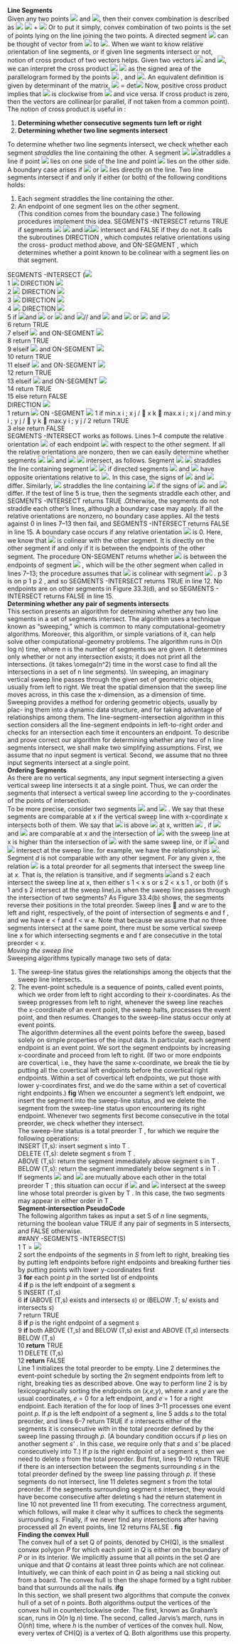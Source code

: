  **Line Segments**   
Given any two points <img src="https://render.githubusercontent.com/render/math?math=p_ {1}"> and <img src="https://render.githubusercontent.com/render/math?math=p_ {2}">, then their convex combination is described as <img src="https://render.githubusercontent.com/render/math?math=\alpha"> <img src="https://render.githubusercontent.com/render/math?math=p_ {1}"> + <img src="https://render.githubusercontent.com/render/math?math=(1 - \alpha)p_{2}">
 Or to put it simply, convex combination of two points is the set of points lying on the line joining the two points. A directed segment <img src="https://render.githubusercontent.com/render/math?math=\vec{p_ {1}p_ {2}}"> can be thought of vector from <img src="https://render.githubusercontent.com/render/math?math=p_ {1}"> to <img src="https://render.githubusercontent.com/render/math?math=p_{2}">. When we want to know relative orientation of line segments, or if given line segments intersect or not, notion of cross product of two vectors helps. 
 Given two vectors <img src="https://render.githubusercontent.com/render/math?math=p_ {1}"> and <img src="https://render.githubusercontent.com/render/math?math=p_ {2}">, we can interpret the cross product <img src="https://render.githubusercontent.com/render/math?math=p_ {1}">  <img src="https://render.githubusercontent.com/render/math?math=p_ {2}"> as the signed area of the parallelogram formed by the points <img src="https://render.githubusercontent.com/render/math?math= (0,0), p_{1}, p_{2}"> , and  <img src="https://render.githubusercontent.com/render/math?math=p_{1}+p_{2} = (x_{1} + x_{2}, y_{1}+ y_{2})">. An equivalent definition is given by determinant of the matrix,
 <img src="https://render.githubusercontent.com/render/math?math=p_{1} x p_{2}"> = det<img src="https://render.githubusercontent.com/render/math?math=x_{1}y_{2} - x_{2}y_{1}">
Now, positive cross product implies that  <img src="https://render.githubusercontent.com/render/math?math=p_{1}"> is clockwise from  <img src="https://render.githubusercontent.com/render/math?math=p_{2}"> and vice versa. If cross product is zero, then the vectors are collinear(or parallel, if not taken from a common point). The notion of cross product is useful in :
 1. **Determining whether consecutive segments turn left or right**  
 2. **Determining whether two line segments intersect**   
 
 To determine whether two line segments intersect, we check whether each segment *straddles* the line containing the other. A segment <img src="https://render.githubusercontent.com/render/math?math=p_{1}"> <img src="https://render.githubusercontent.com/render/math?math=p_{2}">straddles a line if point <img src="https://render.githubusercontent.com/render/math?math=p_{1}"> lies on one side of the line and point <img src="https://render.githubusercontent.com/render/math?math=p_{2}"> lies on the other side. A boundary case arises if <img src="https://render.githubusercontent.com/render/math?math=p_{1}"> or <img src="https://render.githubusercontent.com/render/math?math=p_{2}"> lies directly on the line. Two line segments intersect if and only if either (or both) of the following conditions holds:  
 1. Each segment straddles the line containing the other.  
 2. An endpoint of one segment lies on the other segment.    
(This condition comes from the boundary case.)
The following procedures implement this idea. SEGMENTS -INTERSECT returns TRUE if segments <img src="https://render.githubusercontent.com/render/math?math=p_ {1}"> <img src="https://render.githubusercontent.com/render/math?math=p_ {2}"> and <img src="https://render.githubusercontent.com/render/math?math=p_ {3}"><img src="https://render.githubusercontent.com/render/math?math=p_{4}"> intersect and FALSE if they do not. It calls the subroutines DIRECTION , which computes relative orientations using the cross- product method above, and ON-SEGMENT , which determines whether a point known to be colinear with a segment lies on that segment.
  
SEGMENTS -INTERSECT (<img src="https://render.githubusercontent.com/render/math?math=(p_ {1},p_{2},p_ {3},p_ {4})">    
1  <img src="https://render.githubusercontent.com/render/math?math=d_ {1}"> DIRECTION <img src="https://render.githubusercontent.com/render/math?math=(p_{3},p_{4},p_{1})">   
2  <img src="https://render.githubusercontent.com/render/math?math=d_ {2}"> DIRECTION <img src="https://render.githubusercontent.com/render/math?math = (p_ {3},p_ {4},p_{1})">  
3  <img src="https://render.githubusercontent.com/render/math?math=d_ {1}"> DIRECTION <img src="https://render.githubusercontent.com/render/math?math = (p_{3},p_{4},p_{1})">  
4  <img src="https://render.githubusercontent.com/render/math?math=d_ {1}"> DIRECTION <img src="https://render.githubusercontent.com/render/math?math = (p_{3},p_{4},p_{1})">  
5 if <img src="https://render.githubusercontent.com/render/math?math=d_ {1} > 0">and <img src="https://render.githubusercontent.com/render/math?math=d_ {2} < 0"> or <img src="https://render.githubusercontent.com/render/math?math=d_ {1} < 0">  and <img src="https://render.githubusercontent.com/render/math?math=d_ {2} > 0">// and
<img src="https://render.githubusercontent.com/render/math?math=d_ {3} > 0"> and <img src="https://render.githubusercontent.com/render/math?math=d_ {4} < 0"> or <img src="https://render.githubusercontent.com/render/math?math=d_ {3} < 0"> and <img src="https://render.githubusercontent.com/render/math?math=d_ {4} > 0">  
6 return TRUE  
7 elseif <img src="https://render.githubusercontent.com/render/math?math=d_ {1} == 0"> and ON-SEGMENT <img src="https://render.githubusercontent.com/render/math?math=p_ {3},p_{4},p _{1}">   
8 return TRUE  
9 elseif <img src="https://render.githubusercontent.com/render/math?math=d_ {2} == 0"> and ON-SEGMENT <img src="https://render.githubusercontent.com/render/math?math=p_ {3},p_{4},p _{2}">   
10 return TRUE  
11 elseif <img src="https://render.githubusercontent.com/render/math?math=d_ {3} == 0"> and ON-SEGMENT <img src="https://render.githubusercontent.com/render/math?math=p_ {1},p_{2},p _{3}">  
12 return TRUE  
13 elseif <img src="https://render.githubusercontent.com/render/math?math=d_ {4} == 0"> and ON-SEGMENT <img src="https://render.githubusercontent.com/render/math?math=p_ {1},p_{2},p _{4}">  
14 return TRUE  
15 else return FALSE  
DIRECTION <img src="https://render.githubusercontent.com/render/math?math=p_ {i},p_{j},p _{k}">  
1 return <img src="https://render.githubusercontent.com/render/math?math= p_ {k} - p _ {i} / .p_ {j} - p_{i} ">
ON -SEGMENT <img src="https://render.githubusercontent.com/render/math?math=p_ {i},p_{j},p _{k}">
1 if min.x i ; x j /  x k  max.x i ; x j / and min.y i ; y j /  y k  max.y i ; y j /
2 return TRUE  
3 else return FALSE  
SEGMENTS -INTERSECT works as follows. Lines 1–4 compute the relative orientation <img src="https://render.githubusercontent.com/render/math?math=d_{i}"> of each endpoint <img src="https://render.githubusercontent.com/render/math?math=p_{i}"> with respect to the other segment. If all the relative orientations are nonzero, then we can easily determine whether segments <img src="https://render.githubusercontent.com/render/math?math=p_{1}"> <img src="https://render.githubusercontent.com/render/math?math=p_{2}"> and <img src="https://render.githubusercontent.com/render/math?math=p_{3}"> <img src="https://render.githubusercontent.com/render/math?math=p_{4}"> intersect, as follows. Segment <img src="https://render.githubusercontent.com/render/math?math=p_{1}"> <img src="https://render.githubusercontent.com/render/math?math=p_{2}"> straddles the line containing segment <img src="https://render.githubusercontent.com/render/math?math=p_{3}"> <img src="https://render.githubusercontent.com/render/math?math=p_{4}"> if directed segments <img src="https://render.githubusercontent.com/render/math?math=p_{3}p_{1}"> and <img src="https://render.githubusercontent.com/render/math?math=p_{3}p_{2}"> have opposite orientations relative to <img src="https://render.githubusercontent.com/render/math?math=p_{3}p_{4}">. In this case, the signs of <img src="https://render.githubusercontent.com/render/math?math=d_{1}"> and <img src="https://render.githubusercontent.com/render/math?math=d_{2}"> differ. Similarly, <img src="https://render.githubusercontent.com/render/math?math=p_{3}p_{4}"> straddles the line containing <img src="https://render.githubusercontent.com/render/math?math=p_{1}p_{2}"> if the signs of <img src="https://render.githubusercontent.com/render/math?math=d_{3}"> and <img src="https://render.githubusercontent.com/render/math?math=d_{4}"> differ. If the test of line 5 is true, then the segments straddle each other, and SEGMENTS -INTERSECT returns TRUE .Otherwise, the segments do not straddle each other’s lines, although a boundary case may apply. If all the relative orientations are nonzero, no boundary case applies. All the tests against 0 in lines 7–13 then fail, and SEGMENTS -INTERSECT returns FALSE in line 15. A boundary case occurs if any relative orientation <img src="https://render.githubusercontent.com/render/math?math=d_{k}"> is 0. Here, we know that <img src="https://render.githubusercontent.com/render/math?math=p_{k}"> is colinear with the other segment. It is directly on the other segment if and only if it is between the endpoints of the other segment. The procedure ON-SEGMENT returns whether <img src="https://render.githubusercontent.com/render/math?math=p_{k}"> is between the endpoints of segment <img src="https://render.githubusercontent.com/render/math?math=p_{i}p_{j}"> , which will be the other segment when called in lines 7–13; the procedure assumes that <img src="https://render.githubusercontent.com/render/math?math=p_{k}"> is colinear with segment <img src="https://render.githubusercontent.com/render/math?math=p_{i}p_{j}"> . p 3 is on p 1 p 2 , and so SEGMENTS -INTERSECT returns TRUE in line 12. No endpoints are on other segments in Figure 33.3(d), and so SEGMENTS - INTERSECT returns FALSE in line 15.    
**Determining whether any pair of segments intersects**  
This section presents an algorithm for determining whether any two line segments in a set of segments intersect. The algorithm uses a technique known as “sweeping,” which is common to many computational-geometry algorithms. Moreover, this algorithm, or simple variations of it, can help solve other computational-geometry problems. The algorithm runs in O(n log n) time, where n is the number of segments we are given. It determines only whether or not any intersection exists; it does not print all the intersections. (it takes \omega(n^2) time in the worst case to find all the intersections in a set of n line segments).
\\In sweeping, an imaginary vertical sweep line passes through the given set of geometric objects, usually from left to right. We treat the spatial dimension that the sweep line moves across, in this case the x-dimension, as a dimension of time. Sweeping provides a method for ordering geometric objects, usually by plac- ing them into a dynamic data structure, and for taking advantage of relationships among them. The line-segment-intersection algorithm in this section considers all the line-segment endpoints in left-to-right order and checks for an intersection each time it encounters an endpoint. To describe and prove correct our algorithm for determining whether any two of n line segments intersect, we shall make two simplifying assumptions. First, we assume that no input segment is vertical. Second, we assume that no three input segments intersect at a single point.  
**Ordering Segments**  
As there are no vertical segments, any input segment intersecting a given vertical sweep line intersects it at a single point. Thus, we can order the segments that intersect a vertical sweep line according to the y-coordinates of the points of intersection.  
To be more precise, consider two segments <img src="https://render.githubusercontent.com/render/math?math=s_{1}"> and <img src="https://render.githubusercontent.com/render/math?math=s_{2}"> . We say that these segments are comparable at x if the vertical sweep line with x-coordinate x intersects both of them. We say that <img src="https://render.githubusercontent.com/render/math?math=s_{1}" > is above <img src="https://render.githubusercontent.com/render/math?math=s_{2}"> at x, written <img src="https://render.githubusercontent.com/render/math?math=s_{1} <_{x} s_{2}"> , if <img src="https://render.githubusercontent.com/render/math?math=s_{1}"> and <img src="https://render.githubusercontent.com/render/math?math=s_{2}"> are comparable at x and the intersection of <img src="https://render.githubusercontent.com/render/math?math=s_{1} "> with the sweep line at x is higher than the intersection of <img src="https://render.githubusercontent.com/render/math?math=s_{1}"> with the same sweep line, or if <img src="https://render.githubusercontent.com/render/math?math=s_{1}"> and
<img src="https://render.githubusercontent.com/render/math?math=s{1}"> intersect at the sweep line. for example, we have the relationships <img src="https://render.githubusercontent.com/render/math?math=a  > {r} c , a >_{t} b, b >_{t} c, a >_{t}c and b>_{u}c">. Segment *d* is not comparable with any other segment. For any given *x*, the relation <img src = "https://render.githubusercontent.com/render/math?math=>_ {t} "> is a total preorder for all segments that intersect the sweep line at *x*. That is, the relation is transitive, and if segments <img src = "https://render.githubusercontent.com/render/math?math=s_{1}">and s 2 each intersect the sweep line at x, then either s 1 < x s 
or s 2 < x s 1 , or both (if s 1 and s 2 intersect at the sweep line).is when the sweep line passes through the intersection of two segments? As Figure 33.4(b) shows, the segments reverse their positions in the total preorder. Sweep lines  and w are to the left and right, respectively, of the point of intersection of segments e and f , and we have e < f and f < w e. Note that because we assume that no three segments intersect at the same point, there must be some vertical sweep line x for which intersecting segments e and f are consecutive in the total preorder < x.  
*Moving the sweep line*    
Sweeping algorithms typically manage two sets of data:    
1. The sweep-line status gives the relationships among the objects that the sweep line intersects.  
2. The event-point schedule is a sequence of points, called event points, which we order from left to right according to their x-coordinates. As the sweep progresses from left to right, whenever the sweep line reaches the x-coordinate of an event point, the sweep halts, processes the event point, and then resumes. Changes to the sweep-line status occur only at event points.  
The algorithm determines all the event points before the sweep, based solely on simple properties of the input data. In particular, each segment endpoint is an event point. We sort the segment endpoints by increasing x-coordinate and proceed from left to right. (If two or more endpoints are covertical, i.e., they have
the same x-coordinate, we break the tie by putting all the covertical left endpoints before the covertical right endpoints. Within a set of covertical left endpoints, we put those with lower y-coordinates first, and we do the same within a set of covertical right endpoints.) **fig** When we encounter a segment’s left endpoint, we insert the segment into the sweep-line status, and we delete the segment from the sweep-line status upon encountering its right endpoint. Whenever two segments first become consecutive in the total preorder, we check whether they intersect.   
The sweep-line status is a total preorder T , for which we require the following operations:  
INSERT (T,s): insert segment s into T .  
DELETE (T,s): delete segment s from T .  
ABOVE (T,s): return the segment immediately above segment s in T .  
BELOW (T,s): return the segment immediately below segment s in T .  
If segments <img src = "https://render.githubusercontent.com/render/math?math=s_ {1}"> and <img src = "https://render.githubusercontent.com/render/math?math=s_{2}"> are mutually above each other in the total preorder T ; this situation can occur if <img src = "https://render.githubusercontent.com/render/math?math=s_ {1}"> and <img src = "https://render.githubusercontent.com/render/math?math=s_ {2}"> intersect at the sweep line whose total preorder is given by T . In this case, the two segments may appear in either order in T .  
**Segment-intersection PseudoCode**  
The following algorithm takes as input a set S of *n* line segments, returning the boolean value TRUE if any pair of segments in S intersects, and FALSE otherwise.  
##ANY -SEGMENTS -INTERSECT(S)  
1 T = <img src = "https://render.githubusercontent.com/render/math?math=s\phi">   
2 sort the endpoints of the segments in *S* from left to right, breaking ties by putting left endpoints before right endpoints and breaking further ties by putting points with lower y-coordinates first  
3 **for** each point *p* in the sorted list of endpoints  
4    **if** p is the left endpoint of a segment *s*  
5    INSERT (T,s)  
6    **if** (ABOVE (T,s) exists and intersects *s*) or (BELOW .T; s/ exists and intersects *s*)  
7       return TRUE    
8   **if** *p* is the right endpoint of a segment *s*  
9     **if** both ABOVE (T,s) and BELOW (T,s) exist and ABOVE (T,s) intersects BELOW (T,s)  
10      **return** TRUE  
11    DELETE (T,s)  
12 **return** FALSE  
Line 1 initializes the total preorder to be empty. Line 2 determines the event-point schedule by sorting the 2*n* segment endpoints from left to right, breaking ties as described above. One way to perform line 2 is by lexicographically sorting the endpoints on (*x,e,y*), where *x* and *y* are the usual coordinates, *e*  = 0 for a left endpoint, and *e* = 1 for a right endpoint. Each iteration of the for loop of lines 3–11 processes one event point *p*. If *p* is the left endpoint of a segment *s*, line 5 adds *s* to the total preorder, and lines 6–7 return TRUE if *s* intersects either of the segments it is consecutive with in the total preorder defined by the sweep line passing through *p*. (A boundary condition occurs if *p* lies on another segment *s'* . In this case, we require only that *s* and *s'* be placed consecutively into T.) If *p* is the right endpoint of a segment *s*, then we need to delete *s* from the total preorder. But first, lines 9–10 return TRUE if there is an intersection between the segments surrounding *s* in the total preorder defined by the sweep line passing through *p*. If these segments do not intersect, line 11 deletes segment *s* from the total preorder. If the segments surrounding segment *s* intersect, they would have become consecutive after deleting s had the return statement in line 10 not prevented line 11 from executing. The correctness argument, which follows, will make it clear why it suffices to check the segments surrounding *s*. Finally, if we never find any intersections after having processed all 2n event points, line 12 returns FALSE .
**fig**  
**Finding the convex Hull**  
The convex hull of a set Q of points, denoted by CH(Q), is the smallest convex polygon *P* for which each point in *Q* is either on the boundary of *P* or in its
interior. We implicitly assume that all points in the set *Q* are unique and that *Q* contains at least three points which are not colinear. Intuitively, we can think of each point in *Q* as being a nail sticking out from a board. The convex hull is then the shape formed by a tight rubber band that surrounds all the nails. **ifg**  
In this section, we shall present two algorithms that compute the convex hull of a set of n points. Both algorithms output the vertices of the convex hull in
counterclockwise order. The first, known as Graham’s scan, runs in O(*n* lg *n*) time. The second, called Jarvis’s march, runs in O(*nh*) time, where *h* is the number of vertices of the convex hull. Now, every vertex of CH(Q) is a vertex of Q. Both algorithms use this property.
